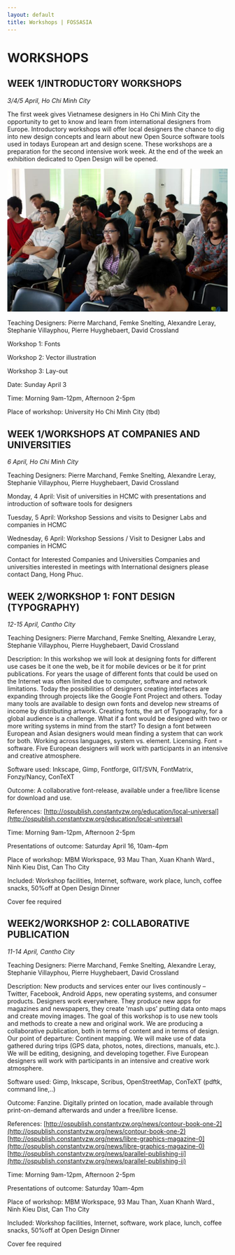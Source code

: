 ```yaml
---
layout: default
title: Workshops | FOSSASIA
---
```


<style>
#content {
    height: 175em;
}

#side-bar {
			display: block;
			margin-top: 5%;
			background-color: #EEE;
			border-radius: 10px;
			width: 90em;
			width: 30%;
			float: right;
			height: 175em;
}

#wrapper {
    height: 180em;
}
</style>

# WORKSHOPS

## WEEK 1/INTRODUCTORY WORKSHOPS

*3/4/5 April, Ho Chi Minh City*

The first week gives Vietnamese designers in Ho Chi Minh City the opportunity to get to know and learn from international designers from Europe. Introductory workshops will offer local designers the chance to dig into new design concepts and learn about new Open Source software tools used in todays European art and design scene. These workshops are a preparation for the second intensive work week. At the end of the week an exhibition dedicated to Open Design will be opened.

![Group](images/group.jpg "Group")

Teaching Designers: Pierre Marchand, Femke Snelting, Alexandre Leray, Stephanie Villayphou, Pierre Huyghebaert, David Crossland

Workshop 1: Fonts   

Workshop 2: Vector illustration

Workshop 3: Lay-out

Date: Sunday April 3

Time: Morning 9am-12pm, Afternoon 2-5pm

Place of workshop: University Ho Chi Minh City (tbd)

## WEEK 1/WORKSHOPS AT COMPANIES AND UNIVERSITIES

*6 April, Ho Chi Minh City*

Teaching Designers: Pierre Marchand, Femke Snelting, Alexandre Leray, Stephanie Villayphou, Pierre Huyghebaert, David Crossland

Monday, 4 April: Visit of universities in HCMC with presentations and introduction of software tools for designers

Tuesday, 5 April: Workshop Sessions and visits to Designer Labs and companies in HCMC

Wednesday, 6 April: Workshop Sessions / Visit to Designer Labs and companies in HCMC

Contact for Interested Companies and Universities
Companies and universities interested in meetings with International designers please contact Dang, Hong Phuc.

## WEEK 2/WORKSHOP 1: FONT DESIGN (TYPOGRAPHY)

*12-15 April, Cantho City*

Teaching Designers: Pierre Marchand, Femke Snelting, Alexandre Leray, Stephanie Villayphou, Pierre Huyghebaert, David Crossland

Description: In this workshop we will look at designing fonts for different use cases be it one the web, be it for mobile devices or be it for print publications. For years the usage of different fonts that could be used on the Internet was often limited due to computer, software and network limitations. Today the possibilities of designers creating interfaces are expanding through projects like the Google Font Project and others. Today many tools are available to design own fonts and develop new streams of income by distributing  artwork. Creating fonts, the art of Typography, for a global audience is a challenge. What if a font would be designed with two or more writing systems in mind from the start? To design a font between European and Asian designers would mean finding a system that can work for both. Working across languages, system vs. element. Licensing. Font = software. Five European designers will work with participants in an intensive and creative atmosphere.

Software used: Inkscape, Gimp, Fontforge, GIT/SVN, FontMatrix, Fonzy/Nancy, ConTeXT

Outcome: A collaborative font-release, available under a free/libre license for download and use.

References: [http://ospublish.constantvzw.org/education/local-universal](http://ospublish.constantvzw.org/education/local-universal)

Time: Morning 9am-12pm, Afternoon 2-5pm

Presentations of outcome: Saturday April 16, 10am-4pm

Place of workshop: MBM Workspace, 93 Mau Than, Xuan Khanh Ward., Ninh Kieu Dist, Can Tho City

Included: Workshop facilities, Internet, software, work place, lunch, coffee snacks, 50%off at Open Design Dinner

Cover fee required

## WEEK2/WORKSHOP 2: COLLABORATIVE PUBLICATION

*11-14 April, Cantho City*

Teaching Designers: Pierre Marchand, Femke Snelting, Alexandre Leray, Stephanie Villayphou, Pierre Huyghebaert, David Crossland

Description: New products and services enter our lives continously – Twitter, Facebook, Android Apps, new operating systems, and consumer products. Designers work everywhere. They produce new apps for magazines and newspapers, they create 'mash ups' putting data onto maps and create moving images. The goal of this workshop is to use new tools and methods to create a new and original work. We are producing a collaborative publication, both in terms of content and in terms of design. Our point of departure: Continent mapping. We will make use of data gathered during trips (GPS data, photos, notes, directions, manuals, etc.). We will be editing, designing, and developing together. Five European designers will work with participants in an intensive and creative work atmosphere.

Software used: Gimp, Inkscape, Scribus, OpenStreetMap, ConTeXT (pdftk, command line,..)

Outcome: Fanzine. Digitally printed on location, made available through print-on-demand afterwards and under a free/libre license.

References:
[http://ospublish.constantvzw.org/news/contour-book-one-2](http://ospublish.constantvzw.org/news/contour-book-one-2)
[http://ospublish.constantvzw.org/news/libre-graphics-magazine-0](http://ospublish.constantvzw.org/news/libre-graphics-magazine-0)
[http://ospublish.constantvzw.org/news/parallel-publishing-ii](http://ospublish.constantvzw.org/news/parallel-publishing-ii)

Time: Morning 9am-12pm, Afternoon 2-5pm

Presentations of outcome: Saturday 10am-4pm

Place of workshop: MBM Workspace, 93 Mau Than, Xuan Khanh Ward., Ninh Kieu Dist, Can Tho City

Included: Workshop facilities, Internet, software, work place, lunch, coffee snacks, 50%off at Open Design Dinner

Cover fee required
